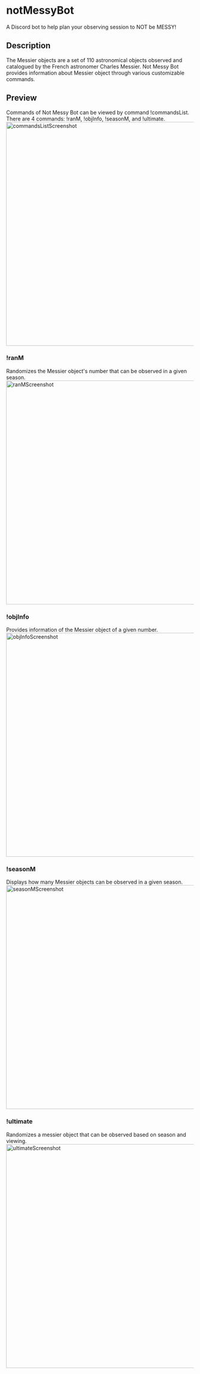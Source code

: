 # notMessyBot
A Discord bot to help plan your observing session to NOT be MESSY! 

## Description
The Messier objects are a set of 110 astronomical objects observed and catalogued by the French astronomer Charles Messier. 
Not Messy Bot provides information about Messier object through various customizable commands. 

## Preview
Commands of Not Messy Bot can be viewed by command !commandsList. There are 4 commands: !ranM, !objInfo, !seasonM, and !ultimate.
<img src='https://i.imgur.com/4mwJ5UR.png' title='commandsListScreenshot' width='600' alt='commandsListScreenshot' />

### !ranM
Randomizes the Messier object's number that can be observed in a given season. 
<img src='https://i.imgur.com/V41TF9X.png' title='ranMScreenshot' width='600' alt='ranMScreenshot' />

### !objInfo
Provides information of the Messier object of a given number. 
<img src='https://i.imgur.com/OET5pWs.png' title='objInfoScreenshot' width='600' alt='objInfoScreenshot' />

### !seasonM
Displays how many Messier objects can be observed in a given season. 
<img src='https://i.imgur.com/KDXjdHI.png' title='seasonMScreenshot' width='600' alt='seasonMScreenshot' />


### !ultimate
Randomizes a messier object that can be observed based on season and viewing.
<img src='https://i.imgur.com/2dw4T0m.png' title='ultimateScreenshot' width='600' alt='ultimateScreenshot' />


